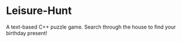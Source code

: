 # Leisure-Hunt
A text-based C++ puzzle game. Search through the house to find your birthday present!

